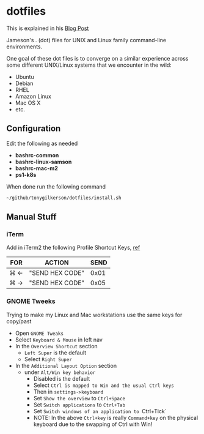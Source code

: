 # dotfiles

This is explained in his [Blog Post](https://dev.to/jameson/bash-completion-for-git-on-mac-os-x-monterrey-3imd)

Jameson's . (dot) files for UNIX and Linux family command-line
environments.

One goal of these dot files is to converge on a similar experience
across some different UNIX/Linux systems that we encounter in the wild:

* Ubuntu
* Debian
* RHEL
* Amazon Linux
* Mac OS X
* etc.

## Configuration

Edit the following as needed

* **bashrc-common**
* **bashrc-linux-samson**
* **bashrc-mac-m2**
* **ps1-k8s**

When done run the following command

```bash
~/github/tonygilkerson/dotfiles/install.sh
```

## Manual Stuff

### iTerm 

Add in iTerm2 the following Profile Shortcut Keys, [ref](https://stackoverflow.com/questions/6205157/how-to-set-keyboard-shortcuts-to-jump-to-beginning-end-of-line)

| FOR | ACTION          | SEND |
| --- | --------------- | ---- |
| ⌘ ← | "SEND HEX CODE" | 0x01 |
| ⌘ → | "SEND HEX CODE" | 0x05 |

### GNOME Tweeks

Trying to make my Linux and Mac workstations use the same keys for copy/past

* Open `GNOME Tweaks`
* Select `Keyboard & Mouse` in left nav
* In the `Overview Shortcut` section
  * `Left Super` is the default
  * Select `Right Super`
* In the `Additional Layout Option` section
  * under `Alt/Win key behavior`
    * Disabled is the default
    * Select `Ctrl is mapped to Win and the usual Ctrl keys`
    * Then in `settings->keyboard`
    * Set `Show the overview` to `Ctrl+Space`
    * Set `Switch applications` to `Ctrl+Tab`
    * Set `Switch windows of an application to `Ctrl+Tick`
    * NOTE: In the above `Ctrl+key` is really `Command+key` on the physical keyboard due to the swapping of Ctrl with Win!
  